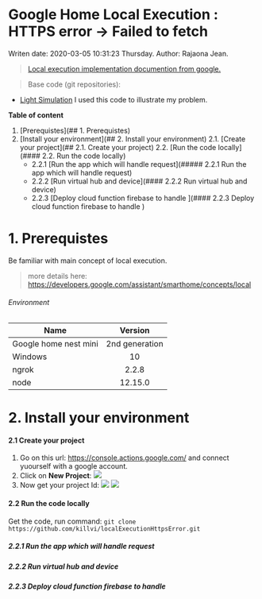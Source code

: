 # Google Home Local Execution : HTTPS error -> Failed to fetch
Writen date: 2020-03-05 10:31:23 Thursday.
Author: Rajaona Jean.

>[Local execution implementation documention from google.](https://developers.google.com/assistant/smarthome/concepts/local)

> Base code (git repositories): 
  - [Light Simulation](https://github.com/actions-on-google/smart-home-local)
  	I used this code to illustrate my problem.

**Table of content**

1. [Prerequistes](## 1. Prerequistes)
2. [Install your environment](## 2. Install your environment)
2.1. [Create your project](## 2.1. Create your project)
2.2. [Run the code locally](#### 2.2. Run the code locally)
	 + 2.2.1 [Run the app which will handle request](##### 2.2.1 Run the app which will handle request)
	 + 2.2.2 [Run virtual hub and device](#### 2.2.2 Run virtual hub and device)
	 + 2.2.3 [Deploy cloud function firebase to handle ](#### 2.2.3 Deploy cloud function firebase to handle )
# 1. Prerequistes

Be familiar with main concept of local execution.
> more details here: https://developers.google.com/assistant/smarthome/concepts/local

######  Environment
|       Name        |  Version                              | 
|----------| :--------------------------: |
| Google home nest mini   |        2nd generation     |
| Windows | 10 |
| ngrok | 2.2.8 |
| node  | 12.15.0 |

# 2. Install your environment
#### 2.1 Create your project
 1. Go on this url: https://console.actions.google.com/ and connect yuourself with a google account.
 2. Click on **New Project**:
 	![](https://github.com/killvi/localExecutionHttpsError.git/images/new_project)
 3. Now get your project Id:
	![](https://github.com/killvi/localExecutionHttpsError.git/images/first_page)
	![](https://github.com/killvi/localExecutionHttpsError.git/images/project_id)

#### 2.2 Run the code locally
Get the code, run command: `git clone https://github.com/killvi/localExecutionHttpsError.git`
##### 2.2.1 Run the app which will handle request

##### 2.2.2 Run virtual hub and device

##### 2.2.3 Deploy cloud function firebase to handle 